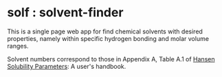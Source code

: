 solf : solvent-finder
=====================

This is a single page web app for find chemical solvents with desired properties, namely
within specific hydrogen bonding and molar volume ranges.

Solvent numbers correspond to those in Appendix A, Table A.1 of
[Hansen Solubility Parameters](http://en.wikipedia.org/wiki/Hansen_solubility_parameter#cite_ref-1): A user's handbook.
